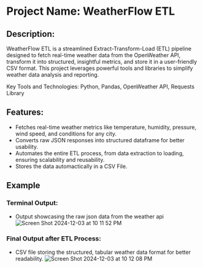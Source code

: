 # Project Name: WeatherFlow ETL

## Description:
WeatherFlow ETL is a streamlined Extract-Transform-Load (ETL) pipeline designed to fetch real-time weather data from the OpenWeather API, transform it into structured, insightful metrics, and store it in a user-friendly CSV format. This project leverages powerful tools and libraries to simplify weather data analysis and reporting.

Key Tools and Technologies: Python, Pandas, OpenWeather API, Requests Library

## Features:
- Fetches real-time weather metrics like temperature, humidity, pressure, wind speed, and conditions for any city.
- Converts raw JSON responses into structured dataframe for better usability.
- Automates the entire ETL process, from data extraction to loading, ensuring scalability and reusability.
- Stores the data automactically in a CSV File.

## Example
### Terminal Output: 
- Output showcasing the raw json data from the weather api
![Screen Shot 2024-12-03 at 10 11 52 PM](https://github.com/user-attachments/assets/36df14c7-3b37-4de6-bfd0-9270666e0ce3)

### Final Output after ETL Process:
- CSV file storing the structured, tabular weather data format for better readability. 
![Screen Shot 2024-12-03 at 10 12 08 PM](https://github.com/user-attachments/assets/a43de900-1808-4886-8c2c-4802431e3634)


